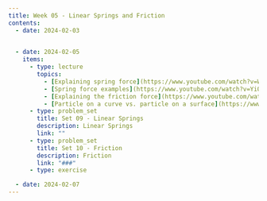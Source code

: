 ```yaml
---
title: Week 05 - Linear Springs and Friction
contents:
  - date: 2024-02-03
  

  - date: 2024-02-05
    items:
      - type: lecture
        topics:
          - [Explaining spring force](https://www.youtube.com/watch?v=WtTDHW2JUVY)
          - [Spring force examples](https://www.youtube.com/watch?v=YiOZregJx9w)
          - [Explaining the friction force](https://www.youtube.com/watch?v=_fvCFtpL3c8)
          - [Particle on a curve vs. particle on a surface](https://www.youtube.com/watch?v=XNdP7Nk850s)
      - type: problem_set
        title: Set 09 - Linear Springs
        description: Linear Springs
        link: ""
      - type: problem_set
        title: Set 10 - Friction
        description: Friction
        link: "###"
      - type: exercise

  - date: 2024-02-07
---
```

